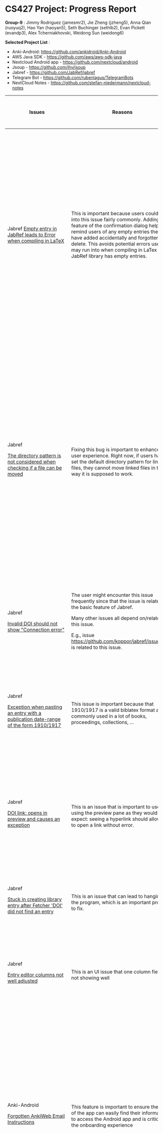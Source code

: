 # CS427 Project: Progress Report

**Group-9** : Jimmy Rodriguez (jamesmr2), Jie Zheng (jzheng5), Anna Qian (ruoyuq2), Hao Yan (haoyan5), Seth Buchinger (sethlb2), Evan Pickett (evandp3), Alex Tcherniakhovski, Weidong Sun (weidong6)

**Selected Project List** :

- Anki-Android: https://github.com/ankidroid/Anki-Android
- AWS Java SDK - https://github.com/aws/aws-sdk-java
- Nextcloud Android app - https://github.com/nextcloud/android
- Jsoup - https://github.com/jhy/jsoup
- Jabref - https://github.com/JabRef/jabref
- Telegram Bot - https://github.com/rubenlagus/TelegramBots
- NextCloud Notes - https://github.com/stefan-niedermann/nextcloud-notes

| Issues | Reasons | Person working on the issue | JUnit Test Scenario (See Test Scenario table for details) |Code Bug-Free (See Code Bug Free Table for details) | Meaningful Javadoc comments for each public method | Junit Test for Each Public Method | Schedule |
| --- | --- | --- | --- | --- | --- | --- | --- |
| Jabref [Empty entry in JabRef leads to Error when compiling in LaTeX](https://github.com/JabRef/jabref/issues/8096) | This is important because users could run into this issue fairly commonly. Adding the feature of the confirmation dialog helps remind users of any empty entries they may have added accidentally and forgotten to delete. This avoids potential errors users may run into when compiling in LaTex if their JabRef library has empty entries. | Anna Qian (ruoyuq2) | Wrote test scenario (Test ID: confirmEmptyEntries) <p>Please see the first entry in Table Test Scenario  for details.</p> | Yes, I used both Spotbugs and PMD to check my code. <p>Please see the first entry in Table Code Bug-Free for details.</p> | Yes, added Javadoc comment for the added public method: hasEmptyEntries() in BibDatabaseContext.java | Yes, created [unit tests](https://github.com/ruoyu-qian/jabref/blob/6e19d11001b4eb106db18d992a9a9dd61a5aa782/src/test/java/org/jabref/model/database/BibDatabaseTest.java) for the added public method: hasEmptyEntries(). <p>Since this is a GUI feature, I did use case tests as well. Please see the column ‘Results After Fixing the Issue’ of the first entry in Table Test Scenario for details. | [PR](https://github.com/JabRef/jabref/pull/8218) **merged**<p></p><p>**Week 10/25- 10/31:**</p><p>Comfiled Jabref using IntelliJ internal build. Reproduced the error and wrote a test scenario for the error.</p><p></p><p>**Week 11/1- 11/7:**</p><p>Understood the code structure of Jabref and implemented my solution.</p><p></p><p>**Week 11/8- 11/14:**</p><p>Submitted PR and worked with the developers to improve my solution. Eventually, my PR was merged.</p> |
|Jabref <p>[The directory pattern is not considered when checking if a file can be moved](https://github.com/JabRef/jabref/issues/7908) </p>|Fixing this bug is important to enhance good user experience. Right now, if users have set the default directory pattern for linked files, they cannot move linked files in the way it is supposed to work. |Anna Qian <p>(ruoyuq2) </p>|Wrote test scenario (Test ID: considerDirectoryPatternWhenMovingFiles) <p>Please see the second entry in **Table Test Scenario**  for details. </p>|Yes, I used both Spotbugs and PMD to check my code.  <p>Please see the second entry in **Table Code Bug-Free** for details. </p>|Yes, <p>added Javadoc comment for the added public method: </p><p>equals() in FileHelper.java </p>|Not yet, but will work on this next week. <p>But I have done use case tests since this is a GUI feature. Please see the column ‘Results <u>After Fixing</u> the Issue’ of the second entry in **Table Test Scenario** for details. </p>|[PR](https://github.com/JabRef/jabref/pull/8244) **drafted** <p></p><p>**Week 11/8-11/14:** </p><p>Reproduced the issue and wrote a test scenario. </p><p>**Week 11/15-11/21:** </p><p>Implemented my solution to solve the issue and drafted PR. </p><p><u>Next steps:</u> </p><p>**Week 11/22- 11/28:** Write Junit test for newly added public method, modify existing unit tests that would be impacted by my implementation. Submit PR for review. </p><p>**Week 11/29-12/5:** Work with the engineers to improve my solution and hopefully merge the PR. </p>|
|Jabref <p>[Invalid DOI should not show "Connection error"](https://github.com/JabRef/jabref/issues/8127) </p>|The user might encounter this issue frequently since that the issue is related to the basic feature of Jabref.  <p>Many other issues all depend on/related to this issue.  </p><p>E.g., issue https://github.com/koppor/jabref/issues/526 is related to this issue. </p>|Jie (jzheng5) |Wrote the test scenario (Test ID: removeInvalidDOICharacter) <p>See the **Table Test Scenario**  for details. </p>|Yes <p>Please see [Invalid DOI should not show "Connection error"](https://github.com/JabRef/jabref/issues/8127) entry in **Table Code Bug-Free** for details. </p>|Yes  <p>added Javadoc comment for the added public method: </p><p>removeScharDOI(String doiStr) </p>|Yes. <p>Created junit tests for the added public method: </p><p>removeScharDOI(String doiStr) </p><p>I also did the user test and please find details in the **removeInvalidDOICharacter** entry of **Table Test Scenario**. </p>|**[PR](https://github.com/JabRef/jabref/pull/8215): submitted** but got **closed** because another pull request submitted got selected. <p>**[Issue](https://github.com/JabRef/jabref/issues/8127): closed.** ![](MDAttachments/Picture1.png) </p>|
|Jabref <p>[Exception when pasting an entry with a publication date-range of the form 1910/1917](https://github.com/JabRef/jabref/issues/7864) </p>|This issue is important because that 1910/1917 is a valid biblatex format and commonly used in a lot of books, proceedings, collections, ...  |Jie (jzheng5) |Wrote the test scenario (Test ID: parseDateRange) <p>See the **Table Test Scenario**  for details. </p>|Yes <p>Please see [Exception when pasting an entry with a publication date-range of the form 1910/1917](https://github.com/JabRef/jabref/issues/7864) entry in **Table Code Bug-Free** for details. </p>|Yes  <p>added Javadoc comment for all modifications. </p>|N/A, because this is a GUI enhancement to support date range and I only made modifications to existing methods. <p>I also did the user test and please find details in the **parseDateRange** entry of **Table Test Scenario**. </p>|**[PR](https://github.com/JabRef/jabref/pull/8247): submitted**, waiting for reviewer’s feedback. <p>11/20 - 12/10 modify the code based on reviewers’ feedback. </p>|
|Jabref <p>[DOI link: opens in preview and causes an exception](https://github.com/JabRef/jabref/issues/7706) </p>|This is an issue that is important to users using the preview pane as they would expect: seeing a hyperlink should allow you to open a link without error.  |Evan Pickett <p>(evandp3) </p>|See the Test Scenario table below for details |Yes |N/A (no new public method) |N/A (no new public method) |**[PR](https://github.com/JabRef/jabref/pull/8255) merged** <p>11/01-11/05 </p><p>Took some time to figure out project setup and codebase </p><p>11/08-11/12 </p><p>Researched and wrote up solution </p><p>11/20 </p><p>Code merged </p>|
|Jabref <p>[Stuck in creating library entry after Fetcher 'DOI' did not find an entry](https://github.com/JabRef/jabref/issues/7870) </p>|This is an issue that can lead to hanging in the program, which is an important problem to fix.  |Evan Pickett (evandp3) |In Progress |In Progress |In Progress |In Progress |Schedule: <p>11/22-11/26 </p><p>Identify issues and write solution in code </p><p>11/29-12/3 submit PR </p>|
|Jabref <p>[Entry editor columns not well adjusted](https://github.com/JabRef/jabref/issues/7986) </p>|This is an UI issue that one column fields are not showing well |Weidong <p>(weidong6) </p>|Scenario <p>(Test ID: OptionalField component left column visibility) </p><p>See the **Table Test Scenario**  for details. </p>|Yes |N/A <p>(no new public method) </p>|N/A <p>(no new public method) </p>|([PR](https://github.com/JabRef/jabref/pull/8232) merged) <p>11/01 - 11/05 </p><p>Get familiar with the project and javaFX library. </p><p>11/08 - 11/12 </p><p>Implement the issue </p>|
|Anki-Android <p>[Forgotten AnkiWeb Email Instructions](https://github.com/ankidroid/Anki-Android/issues/5844) </p>|This feature is important to ensure the user of the app can easily find their information to access the Android app and is critical to the onboarding experience |Seth Buchinger (sethlb2) |Investigating writing test scenario using Espresso Intents, but per TA, not required for GUI elements |Yes, no issues in code that was written by me |N/A (no new public method) |N/A No new public method |**[PR](https://github.com/ankidroid/Anki-Android/pull/9909/files): Merged** <p>**Week 11/1 -11/7:** </p><p>Familiarize myself with Anki-Android app and Android Studio </p><p>**Week 11/8 - 11/14:** Communicate with the developers, develop a solution, write unit test </p><p>**Week 11/15-11/21** - submit pull request and work with developer if improvements are needed </p><p>**11/18 Update:** Suggested changes implemented and PR merged </p>|
|Anki-Android <p>[Expand crash report to note disk free/total reporting](https://github.com/ankidroid/Anki-Android/issues/9097) </p>|This feature is important to make the crash report most useful to the technical support team and provides them with valuable information to diagnose issues |Seth Buchinger (sethlb2) |In progress |In progress |In progress |In progress |**Week 11/15-11/21** - research current crash reporting strategy and work on a solution to modernize code with React-Native <p>**11/18 Update:** Spoke with the developer and they provided more information on the ACRA system used for automated crash reporting.  Developers asked if I could take a look at two other closely related issues ( [#7805](https://github.com/ankidroid/Anki-Android/issues/7805) / [#9779](https://github.com/ankidroid/Anki-Android/pull/9779) ) </p><p>**Week 11/22-11/28** </p><p>Use debug feature to automatically create crash report and view it on the server.  Look at ACRA reporting fields available to see if disk space already resides in the library.  If not, will need to write a new method to obtain the disk information from the Android OS. </p><p>Look at additional issues requested by maintainers. </p>|
|Jsoup <p>[Add method to parse and create HTML element](https://github.com/jhy/jsoup/issues/1411) </p>|This feature is for a more concise way of creating Elements objects directly from an HTML String |Weidong <p>(weidong6) </p>|1.Create one element success <p>2.Create multiple elements failed </p><p>3.Create no element failed </p>|Yes |Yes <p>Javadoc is added along with new public method </p>|Yes |([PR](https://github.com/jhy/jsoup/pull/1665) review) <p>11/01 - 11/05 </p><p>Get familiar with the project and read through API doc. </p><p>11/08 - 11/12 </p><p>Implement the issue and add unit tests </p>|
|NextCloud <p>[Upload failed notifications](https://github.com/nextcloud/android/issues/8660) </p>|This is important because several users have reported receiving frequent upload failed notifications when their network connection is briefly weak. |Jimmy Rodriguez (jamesmr2) |No public methods created |Yes |Yes, javadoc is added for the new private method hasMultiple |No public methods created |11/8-12 Familiarized myself with Nextcloud project and documentation <p>11/15-19 </p><p>Researched how to delay notification and implemented solution </p>|
|Jsoup <p>[Add Elements.before(Node), Elements.after(Node), Elements.prepend(Node), Elements.append(Node)](https://github.com/jhy/jsoup/issues/953) </p>|This is important because various users have been requesting this feature. This feature allows users to efficiently do operations to a group of selected HTML elements. |Hao Yan (haoyan5) |1.Successful append to selected elements <p>2. Successfully prepend to selected elements </p><p>3. Successfully added children before selected elements </p><p>4. Successfully added children after selected elements </p>|Yes |Yes |Yes |[PR](https://github.com/jhy/jsoup/pull/1674) Created <p>11/01 ~ 11/05 </p><p>Got familiar with the repo </p><p>11/08 ~ 11/12 Developed the requested public methods  </p><p>11/15 ~ 11/19 </p><p>Completed Java doc and unit tests </p>|

## Table: Test Scenario

| Issue | Person Working on the Issue | Test ID | Description | Results <u>After Fixing</u> the Issue | Original |
| --- | --- | --- | --- | --- | --- |
|Jabref <p>[Empty entry in JabRef leads to Error when compiling in LaTeX](https://github.com/JabRef/jabref/issues/8096)  </p>|Anna Qian <p>(ruoyuq2) </p>|confirmEmptyEntries |**Precondition:**  <p>1. Open JabRef </p><p>2. Open an existing JabRef library or create a new JabRef library </p><p>**Steps to Reproduce:** </p><p>1. Click the ‘New entry’ icon and select ‘Article’ </p><p>2. Save and close the library in JabRef. </p><p>3. Open the saved library (.bib file) - an empty entry has been generated as below: </p><p>@Article{, </p><p>} </p><p>**Isolation:** </p><p>1. This happens to both mac and linux OS (Ubuntu 20.04) </p><p>2. This also happens with all other 18 types of entries. </p>|After my implementation, if users want to close a JabRef library with empty entries in it, a confirmation window will pop up: <p>![](MDAttachments/Picture2.png) </p><p>If the user chooses ‘Delete empty entries’, any empty entries will be removed before closing. If the user chooses ‘Keep empty entries’, empty entries will be kept. If the user chooses ‘’Return to JabRef’, then it will go back to the editing window. </p>|Empty entries were saved without asking. <p>  </p>|
|Jabref <p>[The directory pattern is not considered when checking if a file can be moved](https://github.com/JabRef/jabref/issues/7908)  </p>|Anna Qian <p>(ruoyuq2) </p>|considerDirectoryPatternWhenMovingFiles |**Precondition:** <p>1. Open JabRef. </p><p>2. Open an existing JabRef library or create a new JabRef library. </p><p>**Steps to Reproduce:** </p><p>1. Go to Options -> Preferences -> Linked files: </p><p>a. In ‘File directory’, select ‘Main file directory’ and choose one local directory. </p><p>b. In ‘Linked file’ name conventions, enter a pattern in ‘File directory pattern’ (e.g., file) </p><p>2. Click the ‘New entry’ icon and select ‘Article’. </p><p>3. Go to ‘General’, link a file in the ‘File’ section.  </p><p>**Isolation:** If ‘File directory pattern’ is empty, everything performs correctly. </p>|In preference settings, both ‘Filed directory’ and ‘File directory pattern’ have been set up as follows: <p>![](MDAttachments/Picture3.png) </p><p>With this setup, if the linked file is in the main file directory (/Users/ruoyu/UIUC/Course Materials/CS 427 Software Engineering/project/jabref), the option “move file to file directory” and “move file to file directory and rename file” are now enabled if users right click on the linked file: </p><p>![](MDAttachments/Picture5.png) </p><p>If the linked file is already in the correct file directory pattern (/Users/ruoyu/UIUC/Course Materials/CS 427 Software Engineering/project/jabref/file), then both options are disabled:  </p><p>![](MDAttachments/Picture8.png) </p><p>This is how the file structure on my local machine: </p><p>![](MDAttachments/Picture10.png) </p>|The opposite was observed. <p>Preference setting was the same. Both ‘Filed directory’ and ‘File directory pattern’ were set up the same: </p><p>![](MDAttachments/Picture4.png) </p><p>The file structure was also the same: </p><p>![](MDAttachments/Picture6.png) </p><p>However, when the file was in the main file directory, the option “move file to file directory” was disabled: </p><p>![](MDAttachments/Picture7.png) </p><p>When the file was already in the correct file directory pattern, the option was enabled: </p><p>![](MDAttachments/Picture9.png) </p>|
|Jabref <p>[Invalid DOI should not show "Connection error"](https://github.com/JabRef/jabref/issues/8127) </p>|Jie (jzheng5) |removeInvalidDOICharacter |**Precondition:**  <p>1. Open Jabref  </p><p>2. Open https://link.springer.com/book/10.1007/978-3-319-47590-5, and download PDF; go to page 207, select and copy the DOI in the footnote </p><p>**Steps to Reproduce:** </p><p>1. Open ‘New entry dialog’,  </p><p>2. paste DOI which will be shown with an extra question mark, then click ‘Generate’. </p><p>**Isolation:** </p><p>1. We tried this in Windows 10, Linux OS (Ubuntu 20.04), and MacBook. The extra question mark only showed up in Windows 10 after paste DOI. However, if we add an extra question mark at the end of DOI in Linux and MacBook, we still get the connection error. </p><p>2. We also tried add other invalid character at the end of DOI, such as #, $, %, …, and we all observed connection errors in all 3 OS. </p>|The invalid character that appeared at the end of the DOI was removed automatically and the DOI data was fetched. <p>![](MDAttachments/Picture11.png) | </p><p>DOI was not fetched and connection error was returned. </p><p>![](MDAttachments/Picture12.png) </p>|
|Jabref <p>[Exception when pasting an entry with a publication date-range of the form 1910/1917](https://github.com/JabRef/jabref/issues/7864) </p>|Jie (jzheng5) |parseDateRange |**Precondition:**  <p>1. Open Jabref  </p><p>**Steps to Reproduce:** </p><p>1. Create the following entry in one library: </p><p>‘’’ </p><p>@Book{bhat-1917, </p><p>  date      = {1910/1917}, </p><p>  editor    = {Candrakānta Bhaṭṭācārya}, </p><p>  location  = {Kalikātā}, </p><p>  publisher = {Satya Press}, </p><p>  title     = {\dev{suśrutasaṃhitā prathamakhaṇḍam sūtrasthānātmakam\ldots hārāṇacandracakravartikavirāja-viracita-suśrutārthasandīpanabhāṣya-sametam\ldots candrakānta bhaṭṭācāryya-pramukhaiḥ saṃśodhitam} = [The Suśrutasaṃhitā with the Commentary Suśrutārthasandīpanabhāṣya by Hārāṇacandra Cakravarti]}, </p><p>  note      = {Edition "t" in \cite[IB, 312]{meul-hist}}, </p><p>  volumes   = {3}, </p><p>} </p><p>‘’’ </p><p>2. Right click on this entry and select ‘copy’ </p><p>3. Move to another library, right click and select ‘paste’   </p><p>**Isolation:** </p><p>1. We tried this in Windows 10, Linux and OS (Ubuntu 20.04), and MacBook. We observed the same exception after click ‘paste’ </p>|The entry with date range 1910/1917 was pasted successfully without any exception. <p>![](MDAttachments/Picture13.png) </p>|The following exception happened after right click and select ‘paste’: <p>![](MDAttachments/Picture14.png) </p>|
|Anki-Android <p>[Forgotten AnkiWeb Email Instructions](https://github.com/ankidroid/Anki-Android/issues/5844) </p>|Seth Buchinger (sethlb2) |No test class written as this is a GUI element |**Precondition:**  <p>1. Open AnkiDroid </p><p>2. User not logged in </p><p>3. Login screen intiatited </p><p>**Steps to Reproduce** </p><p>1. User clicks on “Forgot Email?” button </p>|The browser should open to the link referencing directions on how to find their AnkiWeb email account <p>![](MDAttachments/Picture15.png) </p>|The browser opened to the link as expected <p>![](MDAttachments/Picture16.png) </p>|
|Jabref <p>[Entry editor columns not well adjusted](https://github.com/JabRef/jabref/issues/7986) </p>|Weidong (weidong6) |OptionalField component left column visibility |**Steps to Reproduce** <p>1. Open JabRef app </p><p>2. Click on “Optional Fields” tab </p>|The left column fields should be visible properly in a shrinked view. <p>![](MDAttachments/Picture17.png) </p>|Shows the three “columns” view of the entry editor with two left hand columns of fields. This has been a visibility bug that left hand fields are invisible when in a shrinked view. <p>![](MDAttachments/Picture18.png) </p>|
|Jsoup <p>[Add Elements.before(Node), Elements.after(Node), Elements.prepend(Node), Elements.append(Node)](https://github.com/jhy/jsoup/issues/953) </p>|Hao (haoyan5) |before, after, prepend, append |This is an issue that requests a new feature. <p>One unit test is added for each of the four public methods I wrote. </p>|The below requested methods are added and work correctly: <p>**- Elements.before(Node)** </p><p>**- Elements.after(Node)** </p><p>**- Elements.append(Node)** </p><p>**- Elements.prepend(Node)** </p>|The original Elements class don’t have those methods and thus it’s inconvenient for a user who wants to add a HTML node to a group of selected elements. |
|Jabref <p>[DOI link: opens in preview and causes an exception](https://github.com/JabRef/jabref/issues/7706) </p>|Evan Pickett (evandp3) |No test class written as this is a GUI element |**Precondition:** <p>1. Open Jabref </p><p>2. Set a customized preview style according to [this comment](https://github.com/JabRef/jabref/issues/7706#issuecomment-834195639) </p><p>Steps to reproduce: </p><p>1. Open the file jabref-authors.bib (https://github.com/JabRef/jabref/blob/main/src/test/resources/testbib/jabref-authors.bib)  </p><p>2. Double-click on the entry Afzal et al. (for example). The entry editor opens. </p><p>3. In the preview panel, click on the DOI. An uncaught exception error will occur. </p>|When clicking on a DOI link, the default web browser opens up the correct page, and the preview pane doesn’t change (and no errors) <p>![](MDAttachments/Picture19.png) </p>|When clicking a DOI link in the preview window, an exception is shown and the website is loaded into the preview panel <p>![](MDAttachments/Picture20.png) </p>|

## Table: Code Bug-Free

| Issue | Person Working on the Issue | Software | Outputs |
| --- | --- | --- | --- |
|Jabref <p>[Empty entry in JabRef leads to Error when compiling in LaTeX](https://github.com/JabRef/jabref/issues/8096) </p>|Anna Qian <p>(ruoyuq2) </p>|Spotbugs  |Since my PR has been merged. I don’t have results before my changes, but I have the results from both Spotbugs and PMD after my changes. <p>The following screenshots show the result from Spotbugs. The scope was limited to the two Java classes that I modified. None of the bugs were introduced by my changes.  </p><p>[JabRefFrame.java](https://github.com/JabRef/jabref/pull/8218/files#diff-dbb79db5bf2b89596d2033377d8faa488451cf2a40e4b7a6496cd4dc89b917d8):  </p><p>![](MDAttachments/Picture21.png) </p><p>[BibDatabaseContext.java](https://github.com/JabRef/jabref/pull/8218/files#diff-f1612eac0db5ac8d10d58b1d05e51b8ab0ae771627760a12810a1038232bbbdc): </p><p>![](MDAttachments/Picture22.png) </p>|
|Jabref <p>[Empty entry in JabRef leads to Error when compiling in LaTeX](https://github.com/JabRef/jabref/issues/8096) </p>|Anna Qian <p>(ruoyuq2) </p>|PMD |I also ran PMD on the two Java classes that I modified. All the warnings here are referring to the original code, except the one for line 1206: AvoidCatchingThrowable. I used that because I tried to follow the practice of the developers for similar implementations. You may refer to line 1164 for the similar usage. <p>![](MDAttachments/Picture23.png) </p>|
|Jabref <p>[The directory pattern is not considered when checking if a file can be moved](https://github.com/JabRef/jabref/issues/7908) </p>|Anna Qian <p>(ruoyuq2) </p>|Spotbugs |I ran Spotbugs on the three Java classes that I modified, namely, [LinkedFileViewModel.java](https://github.com/JabRef/jabref/pull/8244/files#diff-673442e1eaa440da5e0d678d677c9c9822e7415a2724bb1222832aae2aeef891), [LinkedFilesEditor.java](https://github.com/JabRef/jabref/pull/8244/files#diff-6e8e15b9a4058fcb05aeac02ed4241e84be2ed78e9df16f0cd9f76a52900023c), and [FileHelper.java](https://github.com/JabRef/jabref/pull/8244/files#diff-95076a2b92881a021f7705c9b8508687cacfa454b672d4d9caaf7516a8b640a3). The report I got was the same before and after my changes. None of the bugs shown here was introduced by my changes. <p>**Before the change:** </p><p>[LinkedFileViewModel.java](https://github.com/JabRef/jabref/pull/8244/files#diff-673442e1eaa440da5e0d678d677c9c9822e7415a2724bb1222832aae2aeef891): </p><p>![](MDAttachments/Picture24.png) </p><p>[LinkedFilesEditor.java](https://github.com/JabRef/jabref/pull/8244/files#diff-6e8e15b9a4058fcb05aeac02ed4241e84be2ed78e9df16f0cd9f76a52900023c): </p><p>![](MDAttachments/Picture25.png) </p><p>[FileHelper.java](https://github.com/JabRef/jabref/pull/8244/files#diff-95076a2b92881a021f7705c9b8508687cacfa454b672d4d9caaf7516a8b640a3): </p><p>![](MDAttachments/Picture26.png) </p><p>**After the change:** </p><p>[LinkedFileViewModel.java](https://github.com/JabRef/jabref/pull/8244/files#diff-673442e1eaa440da5e0d678d677c9c9822e7415a2724bb1222832aae2aeef891): </p><p>![](MDAttachments/Picture27.png) </p><p>[LinkedFilesEditor.java](https://github.com/JabRef/jabref/pull/8244/files#diff-6e8e15b9a4058fcb05aeac02ed4241e84be2ed78e9df16f0cd9f76a52900023c): </p><p>![](MDAttachments/Picture28.png) </p><p>[FileHelper.java](https://github.com/JabRef/jabref/pull/8244/files#diff-95076a2b92881a021f7705c9b8508687cacfa454b672d4d9caaf7516a8b640a3): </p><p>![](MDAttachments/Picture29.png) </p>|
|Jabref <p>[The directory pattern is not considered when checking if a file can be moved](https://github.com/JabRef/jabref/issues/7908) </p>|Anna Qian <p>(ruoyuq2) </p>|PMD |I also ran PMD on the three Java classes. The report I got was also the same before and after my changes (line numbers might be different because of my edits). None of the warnings shown here was introduced by my changes. <p>**Before the change:** </p><p>![](MDAttachments/Picture30.png) </p><p>**After the change:** </p><p>![](MDAttachments/Picture31.png) </p>|
|Anki-Android <p>[Forgotten AnkiWeb Email Instructions](https://github.com/ankidroid/Anki-Android/issues/5844) </p>|Seth Buchinger (sethlb2) |FindBugs <p>PMD </p>|Scope limited to class that I modified: **MyAcccount.java (no bugs before or after)** <p>![](MDAttachments/Picture32.png) </p>|
|Jabref <p>[Invalid DOI should not show "Connection error"]() </p>|Jie (jzheng5) |Spotbugs |<u>**Summary:**</u> I run Spotbugs on the Java classes that I modified, namely, [DOI.java](https://github.com/JabRef/jabref/pull/8215/commits/98887a9a48711a4fe50d9c16535b9bd9a24dd25b). The report I got is <u>**the same**</u> before and after my changes. None of the bugs shown here were introduced by my changes. <p>![](MDAttachments/Picture33.png) </p>|
|Jabref <p>[Invalid DOI should not show "Connection error"]() </p>|Jie (jzheng5) |PMD |<u>**Summary:**</u> I got **exactly the same** PMD output for Original vs. After Fixing. All the listed errors point to the **lines that I never changed**. <p>![](MDAttachments/Picture34.png) </p>|
|Jabref <p>[Exception when pasting an entry with a publication date-range of the form 1910/1917](https://github.com/JabRef/jabref/issues/7864) </p>|Jie (jzheng5) |Spotbugs |<u>**Summary:**</u> I run Spotbugs on the Java classes that I modified, namely, [Date.java](https://github.com/JabRef/jabref/pull/8247/commits/054f358a7700aab088ff748080173f325b918577). The report I got is <u>**the same**</u> before and after my changes. None of the bugs shown here were introduced by my changes. <p>![](MDAttachments/Picture35.png) </p>|
|Jabref <p>[Exception when pasting an entry with a publication date-range of the form 1910/1917](https://github.com/JabRef/jabref/issues/7864) </p>|Jie (jzheng5) |PMD |<u>**Summary:**</u> 1 PMD error in the Original. **0 PMD error** After Fixing.  <p>![](MDAttachments/Picture36.png) </p>|
|Jsoup <p>[Add method to parse and create HTML element](https://github.com/jhy/jsoup/issues/1411) </p>|Weidong(weidong6) |FindBugs |Run FindBugs on my changed file. No errors on my changed codes. <p>![](MDAttachments/Picture37.png) </p>|
|Jabref <p>[Entry editor columns not well adjusted](https://github.com/JabRef/jabref/issues/7986) </p>|Weidong (weidong6) |PMD |Run FindBugs on my changed files. No errors found. <p>![](MDAttachments/Picture38.png) </p>|
|Jsoup <p>[Add Elements.before(Node), Elements.after(Node), Elements.prepend(Node), Elements.append(Node)](https://github.com/jhy/jsoup/issues/953) </p>|Hao (haoyan5) |SpotBugs |I run SpotBugs before and after I wrote the code to address the issue and found that no new bugs were introduced. Below are the screenshot of the result of running SpotBugs before and after I wrote my code. <p>Before: </p><p>![](MDAttachments/Picture39.png) </p><p>After: </p><p>![](MDAttachments/Picture40.png) </p>|
|Nextcloud [Upload failed notifications](https://github.com/nextcloud/android/issues/8660) |Jimmy Rodriguez (jamesmr2) |PMD <p>(unable to get FindBugs to work on Gradle project--will continue trying) </p>|**Before:** <p>![](MDAttachments/Picture41.jpg) </p><p>**After:** </p><p>![](MDAttachments/Picture42.jpg) </p><p>Notes (for 3 added violations): </p><p>Codestyle: Added 1 codestyle violation for a final local variable. PMD gave a new violation when it wasn’t final, saying it could be final. Basically, it would be a violation whether final or not. </p><p>Documentation: Request field comment for new private variable, but I don’t know what that is, and no other private variables included field comments either. </p><p>Design: PMD thought there was a violation of the law of Demeter where there wasn’t. Specifically the line:  </p><p>*final long failTimeout = TimeUnit.SECONDS.toMillis(30);* </p><p>PMD thought invoked a method of a method a.b().c(), but .SECONDS isn’t a method </p>|
|Jabref <p>[DOI link: opens in preview and causes an exception](https://github.com/JabRef/jabref/issues/7706) </p>|Evan Pickett (evandp3) |Spotbugs |Unfortunately the PR was merged before the original output could be recorded, but there was only one bug found in the file I modified (PreviewViewer.java), as seen in the screenshot below. This bug was not related to the code I modified and so no new bugs or issues were introduced. <p>![](MDAttachments/Picture43.png) </p>|
|Jabref <p>[DOI link: opens in preview and causes an exception](https://github.com/JabRef/jabref/issues/7706) </p>|Evan Pickett (evandp3) |PMD |As with spotbugs, the original output for PMD isn’t available. Even so, there was only one issue from the PMD command and it is unrelated to the code I modified as well, existing in a separate method entirely. In other words, no new issues were introduced. <p>![](MDAttachments/Picture44.png) </p>|
